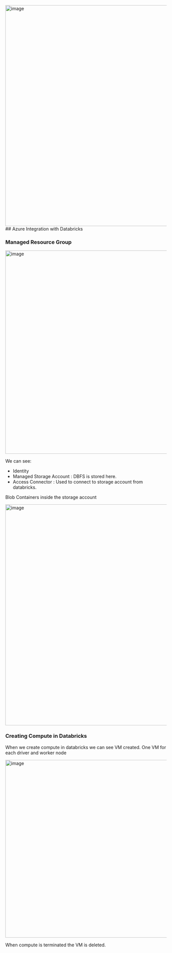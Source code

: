 <img width="1919" height="690" alt="image" src="https://github.com/user-attachments/assets/5a01752e-73bd-4778-9449-134efba7ab2c" />## Azure Integration with Databricks

### Managed Resource Group

<img width="1509" height="635" alt="image" src="https://github.com/user-attachments/assets/bd037017-c504-4a9d-af10-571d89e3049c" />

We can see:

- Identity
- Managed Storage Account : DBFS is stored here.
- Access Connector : Used to connect to storage account from databricks.

Blob Containers inside the storage account

<img width="1919" height="690" alt="image" src="https://github.com/user-attachments/assets/1be62561-92c3-4a6d-87b1-4760c67e47d0" />

### Creating Compute in Databricks

When we create compute in databricks we can see VM created. One VM for each driver and worker node

<img width="1132" height="555" alt="image" src="https://github.com/user-attachments/assets/03747e99-6120-46af-90d5-0199fb2c6e4b" />

When compute is terminated the VM is deleted.
